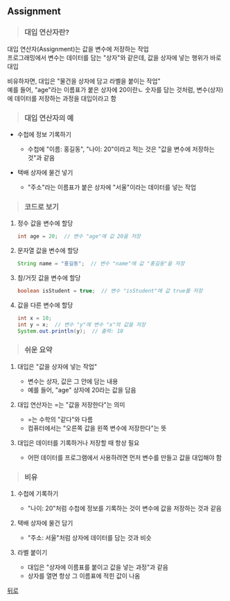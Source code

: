 ## Assignment
> ### 대입 연산자란?
대입 연산자(Assignment)는 값을 변수에 저장하는 작업</br>
프로그래밍에서 변수는 데이터를 담는 "상자"와 같은데, 값을 상자에 넣는 행위가 바로 대입

비유하자면, 대입은 "물건을 상자에 담고 라벨을 붙이는 작업"</br>
예를 들어, "age"라는 이름표가 붙은 상자에 20이란ㄴ 숫자를 담는 것처럼, 변수(상자)에 데이터를 저장하는 과정을 대입이라고 함

> ### 대입 연산자의 예
- 수첩에 정보 기록하기
    - 수첩에 "이름: 홍길동", "나이: 20"이라고 적는 것은 "값을 변수에 저장하는 것"과 같음

- 택배 상자에 물건 넣기
    - "주소"라는 이름표가 붙은 상자에 "서울"이라는 데이터를 넣는 작업

> ### 코드로 보기
1. 정수 값을 변수에 할당
    ```java
    int age = 20;  // 변수 "age"에 값 20을 저장
    ```

2. 문자열 값을 변수에 할당
    ```java
    String name = "홍길동";  // 변수 "name"에 값 "홍길동"을 저장
    ```

3. 참/거짓 값을 변수에 할당
    ```java
    boolean isStudent = true;  // 변수 "isStudent"에 값 true를 저장
    ```

4. 값을 다른 변수에 할당
    ```java
    int x = 10;
    int y = x;  // 변수 "y"에 변수 "x"의 값을 저장
    System.out.println(y);  // 출력: 10
    ```

> ### 쉬운 요약
1. 대입은 "값을 상자에 넣는 작업"
    - 변수는 상자, 값은 그 안에 담는 내용
    - 예를 들어, "age" 상자에 20라는 값을 담음

2. 대입 연산자는 =는 "값을 저장한다"는 의미
    - =는 수학의 "같다"와 다름
    - 컴퓨터에서는 "오른쪽 값을 왼쪽 변수에 저장한다"는 뜻

3. 대입은 데이터를 기록하거나 저장할 때 항상 필요
    - 어떤 데이터를 프로그램에서 사용하려면 먼저 변수를 만들고 값을 대입해야 함

> ### 비유
1. 수첩에 기록하기
    - "나이: 20"처럼 수첩에 정보를 기록하는 것이 변수에 값을 저장하는 것과 같음

2. 택배 상자에 물건 담기
    - "주소: 서울"처럼 상자에 데이터를 담는 것과 비슷

3. 라벨 붙이기
    - 대입은 "상자에 이름표를 붙이고 값을 넣는 과정"과 같음
    - 상자를 열면 항상 그 이름표에 적힌 값이 나옴

[뒤로](../README.md#java-study-notes)